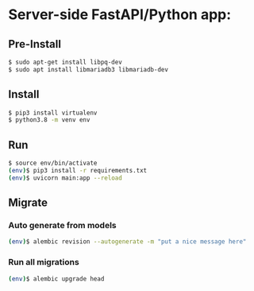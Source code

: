 # Server-side FastAPI/Python app:

## Pre-Install
```sh
$ sudo apt-get install libpq-dev
$ sudo apt install libmariadb3 libmariadb-dev
```


## Install
```sh
$ pip3 install virtualenv
$ python3.8 -m venv env
```

## Run
```sh
$ source env/bin/activate
(env)$ pip3 install -r requirements.txt
(env)$ uvicorn main:app --reload
```

## Migrate

### Auto generate from models
```sh
(env)$ alembic revision --autogenerate -m "put a nice message here"
```

### Run all migrations
```sh
(env)$ alembic upgrade head
```

